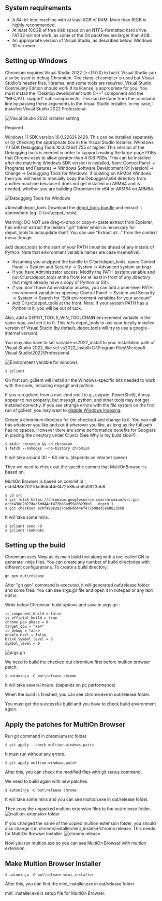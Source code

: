 ## System requirements
- A 64-bit Intel machine with at least 8GB of RAM. More than 16GB is highly recommended.
- At least 100GB of free disk space on an NTFS-formatted hard drive. FAT32 will not work, as some of the Git packfiles are larger than 4GB.
- An appropriate version of Visual Studio, as described below.
Windows 10 or newer.

## Setting up Windows
Chromium requires Visual Studio 2022 (>=17.0.0) to build. Visual Studio can also be used to debug Chromium. The clang-cl compiler is used but Visual Studio's header files, libraries, and some tools are required. Visual Studio Community Edition should work if its license is appropriate for you. You must install the “Desktop development with C++” component and the “MFC/ATL support” sub-components. This can be done from the command line by passing these arguments to the Visual Studio installer. In my case, I installed Visual Studio 2022 Professional.

![Visual Studio 2022 installer setting](./Images/visual-studio.png)

Required

Windows 11 SDK version 10.0.22621.2428. This can be installed separately or by checking the appropriate box in the Visual Studio Installer.
(Windows 11) SDK Debugging Tools 10.0.22621.755 or higher. This version of the Debugging tools is needed in order to support reading the large-page PDBs that Chrome uses to allow greater-than 4 GiB PDBs. This can be installed after the matching Windows SDK version is installed, from: Control Panel -> Programs and Features -> Windows Software Development Kit [version] -> Change -> Debugging Tools for Windows. If building on ARM64 Windows then you will need to manually copy the Debuggers\x64 directory from another machine because it does not get installed on ARM64 and is needed, whether you are building Chromium for x64 or ARM64 on ARM64.

![Debugging Tools for Windows](./Images/debugging-tools.png)

##Install depot_tools
Download the [depot_tools bundle](https://storage.googleapis.com/chrome-infra/depot_tools.zip) and extract it somewhere (eg: C:\src\depot_tools).

Warning: DO NOT use drag-n-drop or copy-n-paste extract from Explorer, this will not extract the hidden “.git” folder which is necessary for depot_tools to autoupdate itself. You can use “Extract all…” from the context menu though.

Add depot_tools to the start of your PATH (must be ahead of any installs of Python. Note that environment variable names are case insensitive).

- Assuming you unzipped the bundle to C:\src\depot_tools, open: Control Panel → System and Security → System → Advanced system settings
- If you have Administrator access, Modify the PATH system variable and put C:\src\depot_tools at the front (or at least in front of any directory that might already have a copy of Python or Git).
- If you don't have Administrator access, you can add a user-level PATH environment variable by opening: Control Panel → System and Security → System → Search for “Edit environment variables for your account”
- Add C:\src\depot_tools at the front. Note: If your system PATH has a Python in it, you will be out of luck.

Also, add a DEPOT_TOOLS_WIN_TOOLCHAIN environment variable in the same way, and set it to 0. This tells depot_tools to use your locally installed version of Visual Studio (by default, depot_tools will try to use a google-internal version).

You may also have to set variable vs2022_install to your installation path of Visual Studio 2022, like set vs2022_install=C:\Program Files\Microsoft Visual Studio\2022\Professional.

![Environment variable for windows](./Images/windows-environment.png)

```
$ gclient
```
On first run, gclient will install all the Windows-specific bits needed to work with the code, including msysgit and python.

If you run gclient from a non-cmd shell (e.g., cygwin, PowerShell), it may appear to run properly, but msysgit, python, and other tools may not get installed correctly.
If you see strange errors with the file system on the first run of gclient, you may want to [disable Windows Indexing](https://tortoisesvn.net/faq.html#cantmove2).

Create a chromium directory for the checkout and change to it. You can call this whatever you like and put it wherever you like, as long as the full path has no spaces. However there are some performance benefits for Googlers in placing the directory under C:\src\ (See Why is my build slow?).

```
$ mkdir chromium && cd chromium
$ fetch --nohooks --no-history chromium
```
It will take around 30 ~ 60 mins. (depends on internet speed)

Then we need to check out the specific commit that MultiOnBrowser is based on.

MultiOn Browser is based on commit id : ecbf498e2027dad6dd44ef472b88ad59a0823bb8.
```
$ cd src
$ git fetch https://chromium.googlesource.com/chromium/src.git ecbf498e2027dad6dd44ef472b88ad59a0823bb8 --depth 1
$ git checkout ecbf498e2027dad6dd44ef472b88ad59a0823bb8
```

It will take some mins.

```
$ gclient sync -D
$ gclient runhooks
```

## Setting up the build

Chromium uses Ninja as its main build tool along with a tool called GN to generate .ninja files. You can create any number of build directories with different configurations. To create a build directory:

```
gn gen out\release
```

After "gn gen" command is executed, it will generated out\release folder and some files.
You can see args.gn file and open it in notepad or any text editor.

Write below Chromium build options and save in args.gn :
```
is_component_build = false
is_official_build = true
chrome_pgo_phase = 0
target_cpu = "x64"
is_debug = false
enable_nacl = false
blink_symbol_level = 0
symbol_level = 0
```

![args.gn](./Images/args.gn.png)

We need to build the checked out chromium first before multion browser patch.

```
$ autoninja -C out\release chrome
```

It will take several hours. (depends on pc performance)

When the build is finished, you can see chrome.exe in out/release folder. 

You must get the successful build and you have to check build environment again.

## Apply the patches for MultiOn Browser

Run git command in chromium/src folder.

```
$ git apply --check multion-windows.patch
```

It must run without any errors.

```
$ git apply multion-windows.patch
```
After this, you can check the modified files with git status command.

We need to build again with new patches.

```
$ autoninja -C out\release chrome
```
It will take some mins and you can see multion.exe in out/release folder.

Then copy the unpacked multion extension files to the out/release folder.
![multion-extension-folder](./Images/multion-extension-folder.png)

If you changed the name of the copied multion extension folder, you should also change it in chrome/installer/mini_installer/chrome.release. This needs for MultiOn Browser Installer.
![chrome.release](./Images/chrome.release.png)

Now you run multion.exe so you can see MultiOn Browser with multion extension.

## Make Multion Browser Installer

```
$ autoninja -C out\release mini_installer
```

After this, you can find the mini_installer.exe in out/release folder.

mini_installer.exe is setup file for MultiOn Browser.
